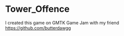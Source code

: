# Tower_Offence
I created this game on GMTK Game Jam with my friend https://github.com/butterdawgg
 
